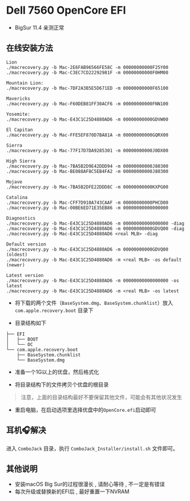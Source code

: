 # Dell 7560 OpenCore EFI


- BigSur 11.4 亲测正常

## 在线安装方法

```shell
Lion
./macrecovery.py -b Mac-2E6FAB96566FE58C -m 00000000000F25Y00
./macrecovery.py -b Mac-C3EC7CD22292981F -m 00000000000F0HM00

Mountain Lion:
./macrecovery.py -b Mac-7DF2A3B5E5D671ED -m 00000000000F65100

Mavericks
./macrecovery.py -b Mac-F60DEB81FF30ACF6 -m 00000000000FNN100

Yosemite:
./macrecovery.py -b Mac-E43C1C25D4880AD6 -m 00000000000GDVW00

El Capitan
./macrecovery.py -b Mac-FFE5EF870D7BA81A -m 00000000000GQRX00

Sierra
./macrecovery.py -b Mac-77F17D7DA9285301 -m 00000000000J0DX00

High Sierra
./macrecovery.py -b Mac-7BA5B2D9E42DDD94 -m 00000000000J80300
./macrecovery.py -b Mac-BE088AF8C5EB4FA2 -m 00000000000J80300

Mojave
./macrecovery.py -b Mac-7BA5B2DFE22DDD8C -m 00000000000KXPG00

Catalina
./macrecovery.py -b Mac-CFF7D910A743CAAF -m 00000000000PHCD00
./macrecovery.py -b Mac-00BE6ED71E35EB86 -m 00000000000000000

Diagnostics
./macrecovery.py -b Mac-E43C1C25D4880AD6 -m 00000000000000000 -diag
./macrecovery.py -b Mac-E43C1C25D4880AD6 -m 00000000000GDVQ00 -diag
./macrecovery.py -b Mac-E43C1C25D4880AD6 <real MLB> -diag

Default version
./macrecovery.py -b Mac-E43C1C25D4880AD6 -m 00000000000GDVQ00       (oldest)
./macrecovery.py -b Mac-E43C1C25D4880AD6 -m <real MLB> -os default  (newer)

Latest version
./macrecovery.py -b Mac-E43C1C25D4880AD6 -m 00000000000000000 -os latest
./macrecovery.py -b Mac-E43C1C25D4880AD6 -m <real MLB> -os latest

```

- 将下载的两个文件（`BaseSystem.dmg`、`BaseSystem.chunklist`）放入 `com.apple.recovery.boot` 目录下

- 目录结构如下

```text
├── EFI
│	├── BOOT
│	└── OC
└── com.apple.recovery.boot
 	├── BaseSystem.chunklist
 	└── BaseSystem.dmg
```

- 准备一个1G以上的优盘，然后格式化

- 将目录结构下的文件拷贝个优盘的根目录

> 注意，上面的目录结构最好不要保留其他文件，可能会有其他状况发生

- 重启电脑，在启动选项里选择优盘中的`OpenCore.efi`启动即可

## 耳机🎧解决

进入 `ComboJack` 目录，执行 `ComboJack_Installer/install.sh` 文件即可。


## 其他说明
- 安装macOS Big Sur的过程很漫长 , 请耐心等待 , 不一定是有错误
- 每次升级或替换新的EFI后 , 最好重置一下NVRAM
